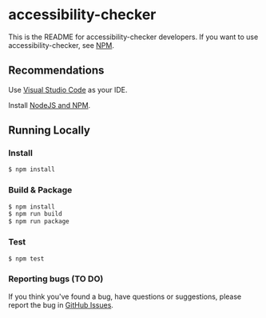 # accessibility-checker

This is the README for accessibility-checker developers. If you want to use accessibility-checker, see [NPM](https://www.npmjs.com/package/accessibility-checker).

## Recommendations

Use [Visual Studio Code](https://code.visualstudio.com/download) as your IDE.

Install [NodeJS and NPM](https://code.visualstudio.com/download).

## Running Locally

### Install

```bash
$ npm install
```

### Build & Package

```bash
$ npm install
$ npm run build
$ npm run package
```

### Test

```bash
$ npm test
```

### Reporting bugs (TO DO)

If you think you've found a bug, have questions or suggestions, please report the bug in [GitHub Issues](https://github.com/IBMa/equal-access/issues).
